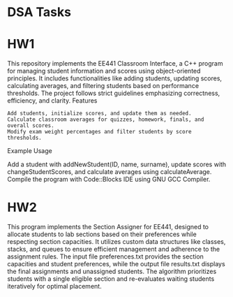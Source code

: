 # DSA Tasks
# HW1
This repository implements the EE441 Classroom Interface, a C++ program for managing student information and scores using object-oriented principles. It includes functionalities like adding students, updating scores, calculating averages, and filtering students based on performance thresholds. The project follows strict guidelines emphasizing correctness, efficiency, and clarity.
Features

    Add students, initialize scores, and update them as needed.
    Calculate classroom averages for quizzes, homework, finals, and overall scores.
    Modify exam weight percentages and filter students by score thresholds.

Example Usage

Add a student with addNewStudent(ID, name, surname), update scores with changeStudentScores, and calculate averages using calculateAverage. Compile the program with Code::Blocks IDE using GNU GCC Compiler.

# HW2
This program implements the Section Assigner for EE441, designed to allocate students to lab sections based on their preferences while respecting section capacities. It utilizes custom data structures like classes, stacks, and queues to ensure efficient management and adherence to the assignment rules. The input file preferences.txt provides the section capacities and student preferences, while the output file results.txt displays the final assignments and unassigned students. The algorithm prioritizes students with a single eligible section and re-evaluates waiting students iteratively for optimal placement. 
